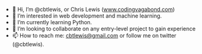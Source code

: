 - 👋 Hi, I’m @cbtlewis, or Chris Lewis (www.codingvagabond.com)
- 👀 I’m interested in web development and machine learning.
- 🌱 I’m currently learning Python.
- 💞️ I’m looking to collaborate on any entry-level project to gain experience
- 📫 How to reach me: cbtlewis@gmail.com or follow me on twitter (@cbtlewis).

<!---
cbtlewis/cbtlewis is a ✨ special ✨ repository because its `README.md` (this file) appears on your GitHub profile.
You can click the Preview link to take a look at your changes.
--->
